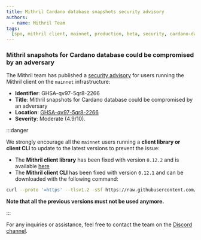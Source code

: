 ```yaml
---
title: Mithril Cardano database snapshots security advisory
authors:
  - name: Mithril Team
tags:
  [spo, mithril client, mainnet, production, beta, security, cardano-database]
---
```


### Mithril snapshots for Cardano database could be compromised by an adversary

The Mithril team has published a [security advisory](https://github.com/input-output-hk/mithril/security/advisories/GHSA-qv97-5qr8-2266) for users running the Mithril client on the `mainnet` infrastructure:

- **Identifier**: GHSA-qv97-5qr8-2266
- **Title**: Mithril snapshots for Cardano database could be compromised by an adversary
- **Location**: [GHSA-qv97-5qr8-2266](https://github.com/input-output-hk/mithril/security/advisories/GHSA-qv97-5qr8-2266)
- **Severity**: Moderate (4.9/10).

:::danger

We strongly encourage all the `mainnet` users running a **client library or client CLI** to update to the latest versions to prevent the issue:

- The **Mithril client library** has been fixed with version `0.12.2` and is available [here](https://crates.io/crates/mithril-client)
- The **Mithril client CLI** has been fixed with version `0.12.1` and can be downloaded with the following command:

```bash
curl --proto '=https' --tlsv1.2 -sSf https://raw.githubusercontent.com/input-output-hk/mithril/refs/heads/main/mithril-install.sh | sh -s -- -c mithril-client -d 2517.1 -p $(pwd)
```

**Note that all the previous versions must not be used anymore.**

:::

For any inquiries or assistance, feel free to contact the team on the [Discord channel](https://discord.gg/5kaErDKDRq).
